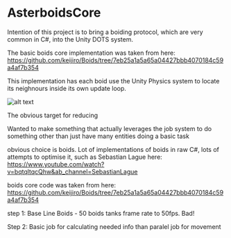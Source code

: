# AsterboidsCore

 Intention of this project is to bring a boiding protocol, which are very common in C#, into the Unity DOTS system. 

The basic boids core implementation was taken from here: https://github.com/keijiro/Boids/tree/7eb25a1a5a65a04427bbb4070184c59a4af7b354

This implementation has each boid use the Unity Physics system to locate its neighnours inside its own update loop. 

![alt text](https://github.com/[username]/[reponame]/blob/[branch]/image.jpg?raw=true)

The obvious target for reducing 


 
Wanted to make something that actually leverages the job system to do something other than just have many entities doing a basic task

obvious choice is boids. Lot of implementations of boids in raw C#, 
lots of attempts to optimise it, such as Sebastian Lague here: https://www.youtube.com/watch?v=bqtqltqcQhw&ab_channel=SebastianLague

boids core code was taken from here: https://github.com/keijiro/Boids/tree/7eb25a1a5a65a04427bbb4070184c59a4af7b354

step 1: Base Line Boids - 50 boids tanks frame rate to 50fps. Bad!

Step 2: Basic job for calculating needed info than paralel job for movement
